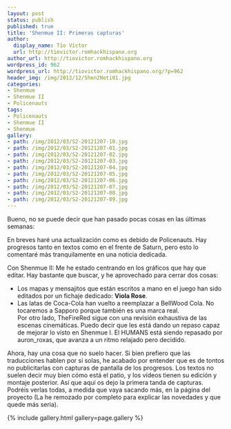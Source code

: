 ```yaml
---
layout: post
status: publish
published: true
title: 'Shenmue II: Primeras capturas'
author:
  display_name: Tío Víctor
  url: http://tiovictor.romhackhispano.org
author_url: http://tiovictor.romhackhispano.org
wordpress_id: 962
wordpress_url: http://tiovictor.romhackhispano.org/?p=962
header_img: /img/2012/12/Shen2Noti01.jpg
categories:
- Shenmue
- Shenmue II
- Policenauts
tags:
- Policenauts
- Shenmue II
- Shenmue
gallery:
- path: /img/2012/03/S2-20121207-10.jpg
- path: /img/2012/03/S2-20121207-01.jpg
- path: /img/2012/03/S2-20121207-02.jpg
- path: /img/2012/03/S2-20121207-03.jpg
- path: /img/2012/03/S2-20121207-04.jpg
- path: /img/2012/03/S2-20121207-05.jpg
- path: /img/2012/03/S2-20121207-06.jpg
- path: /img/2012/03/S2-20121207-07.jpg
- path: /img/2012/03/S2-20121207-08.jpg
- path: /img/2012/03/S2-20121207-09.jpg
---
```

Bueno, no se puede decir que han pasado pocas cosas en las últimas semanas:

En breves haré una actualización como es debido de Policenauts. Hay progresos tanto 
en textos como en el frente de Saturn, pero esto lo comentaré más tranquilamente en 
una noticia dedicada.

Con Shenmue II: Me he estado centrando en los gráficos que hay que editar. Hay bastante 
que buscar, y he aprovechado para cerrar dos cosas:  
- Los mapas y mensajitos que están escritos a mano en el juego han sido editados por un 
fichaje dedicado: **Viola Rose**.  
- Las latas de Coca-Cola han vuelto a reemplazar a BellWood Cola. No tocaremos a Sapporo 
porque también es una marca real.  
Por otro lado, TheFireRed sigue con una revisión exhaustiva de las escenas cinemáticas. 
Puedo decir que les está dando un repaso capaz de mejorar lo visto en Shenmue I. El 
HUMANS está siendo repasado por auron_roxas, que avanza a un ritmo relajado pero decidido.

Ahora, hay una cosa que no suelo hacer. Si bien prefiero que las traducciones hablen por 
sí solas, he acabado por entender que es de tontos no publicitarlas con capturas de pantalla 
de los progresos. Los textos no suelen decir muy bien cómo está el patio, y los vídeos tienen 
su edición y montaje posterior. Así que aquí os dejo la primera tanda de capturas. Podréis 
verlas todas, a medida que vaya sacando más, en la página del proyecto (La he remozado por 
completo para explicar las novedades y que quede más seria).

{% include gallery.html gallery=page.gallery %}
